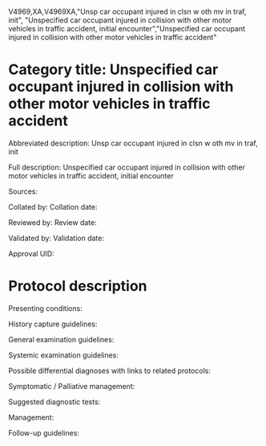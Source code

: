 V4969,XA,V4969XA,"Unsp car occupant injured in clsn w oth mv in traf, init", "Unspecified car occupant injured in collision with other motor vehicles in traffic accident, initial encounter","Unspecified car occupant injured in collision with other motor vehicles in traffic accident"
# Category title: Unspecified car occupant injured in collision with other motor vehicles in traffic accident

Abbreviated description: Unsp car occupant injured in clsn w oth mv in traf, init

Full description: Unspecified car occupant injured in collision with other motor vehicles in traffic accident, initial encounter

Sources:

Collated by:
Collation date:

Reviewed by:
Review date:

Validated by:
Validation date:

Approval UID:

# Protocol description

Presenting conditions:

History capture guidelines:

General examination guidelines:

Systemic examination guidelines:

Possible differential diagnoses with links to related protocols:

Symptomatic / Palliative management:

Suggested diagnostic tests:

Management:

Follow-up guidelines:
